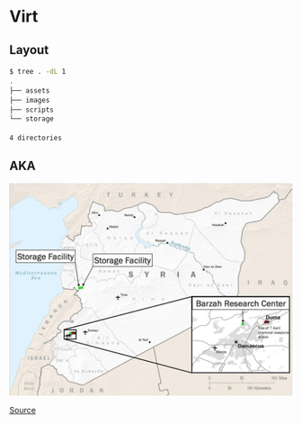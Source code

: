 
# Virt

## Layout

```bash
$ tree . -dL 1
.
├── assets
├── images
├── scripts
└── storage

4 directories
```

## AKA

![syria-map](./assets/map.png)

[Source](https://www.independent.co.uk/news/world/middle-east/syria-air-strikes-bombing-locations-map-missiles-targets-britain-us-france-a8304531.html)
